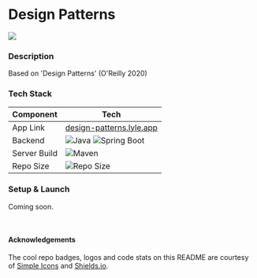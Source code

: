# Design Patterns

![](https://github.com/Lylio/image-repo/blob/master/book-covers/head-first-design-patterns.png?raw=true)

### Description

Based on 'Design Patterns' (O'Reilly 2020)

### Tech Stack

| Component    | Tech                                                                                                                                                                                                             |
|--------------|------------------------------------------------------------------------------------------------------------------------------------------------------------------------------------------------------------------|
| App Link     | [design-patterns.lyle.app](https://design-patterns.lyle.app)                                                                                                                                                     |                                                                                                                                                                                                                                                                                                |
| Backend      | ![Java](https://img.shields.io/badge/JAVA%20-JDK%2011-green?style=for-the-badge) ![Spring Boot](https://img.shields.io/badge/spring%20boot%202.1-white.svg?style=for-the-badge&logo=springboot&logoColor=6DB33F) | |                                                                                                       |              |                                                                                                                                                                                                                                                                                               
| Server Build | ![Maven](https://img.shields.io/badge/maven-white.svg?style=for-the-badge&logo=apache%20maven&logoColor=C71A36)                                                                                                  | |
| Repo Size    | ![Repo Size](https://img.shields.io/github/repo-size/lylio/cookie-contacts?style=for-the-badge)                                                                                                                  |


### Setup & Launch

Coming soon.

<br >

#### Acknowledgements
The cool repo badges, logos and code stats on this README are courtesy of [Simple Icons](https://simpleicons.org) and [Shields.io](https://shields.io).
